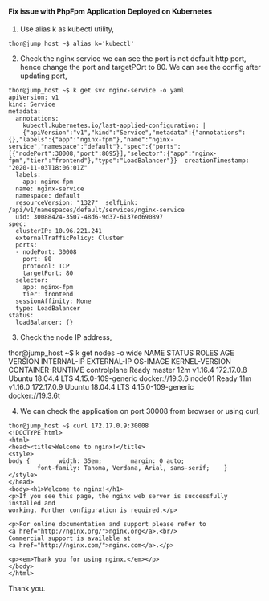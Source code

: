 #### Fix issue with PhpFpm Application Deployed on Kubernetes

1. Use alias k as kubectl utility,

```
thor@jump_host ~$ alias k='kubectl'
```

2. Check the nginx service we can see the port is not default http port, hence change the port and targetPOrt to 80. We can see the config after updating port,

```
thor@jump_host ~$ k get svc nginx-service -o yaml
apiVersion: v1
kind: Service
metadata:  
  annotations:
    kubectl.kubernetes.io/last-applied-configuration: |      
    {"apiVersion":"v1","kind":"Service","metadata":{"annotations":{},"labels":{"app":"nginx-fpm"},"name":"nginx-service","namespace":"default"},"spec":{"ports":[{"nodePort":30008,"port":8095}],"selector":{"app":"nginx-fpm","tier":"frontend"},"type":"LoadBalancer"}}  creationTimestamp: "2020-11-03T18:06:01Z"
  labels:    
    app: nginx-fpm
  name: nginx-service
  namespace: default
  resourceVersion: "1327"  selfLink: /api/v1/namespaces/default/services/nginx-service
  uid: 30088424-3507-48d6-9d37-6137ed690897
spec:
  clusterIP: 10.96.221.241
  externalTrafficPolicy: Cluster
  ports:
  - nodePort: 30008
    port: 80
    protocol: TCP
    targetPort: 80
  selector:
    app: nginx-fpm
    tier: frontend
  sessionAffinity: None
  type: LoadBalancer
status:
  loadBalancer: {}
```
  
3. Check the node IP address,
  
thor@jump_host ~$ k get nodes -o wide
NAME           STATUS   ROLES    AGE   VERSION   INTERNAL-IP   EXTERNAL-IP   OS-IMAGE             KERNEL-VERSION       CONTAINER-RUNTIME
controlplane   Ready    master   12m   v1.16.4   172.17.0.8    <none>        Ubuntu 18.04.4 LTS   4.15.0-109-generic   docker://19.3.6
node01         Ready    <none>   11m   v1.16.0   172.17.0.9    <none>        Ubuntu 18.04.4 LTS   4.15.0-109-generic   
docker://19.3.6t

4. We can check the application on port 30008 from browser or using curl,

```
thor@jump_host ~$ curl 172.17.0.9:30008
<!DOCTYPE html>
<html>
<head><title>Welcome to nginx!</title>
<style>    
body {        width: 35em;        margin: 0 auto;
        font-family: Tahoma, Verdana, Arial, sans-serif;    }
</style>
</head>
<body><h1>Welcome to nginx!</h1>
<p>If you see this page, the nginx web server is successfully installed and
working. Further configuration is required.</p>

<p>For online documentation and support please refer to
<a href="http://nginx.org/">nginx.org</a>.<br/>
Commercial support is available at
<a href="http://nginx.com/">nginx.com</a>.</p>

<p><em>Thank you for using nginx.</em></p>
</body>
</html>
```

Thank you.
